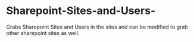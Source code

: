 # Sharepoint-Sites-and-Users-
Grabs Sharepoint Sites and Users in the sites and can be modified to grab other sharepoint sites as well.
